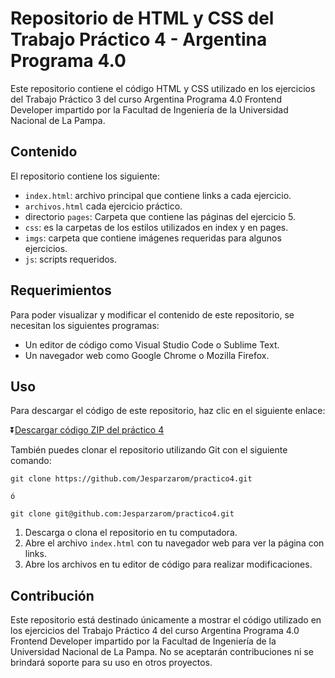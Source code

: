 # Repositorio de HTML y CSS del Trabajo Práctico 4 - Argentina Programa 4.0

Este repositorio contiene el código HTML y CSS utilizado en los ejercicios del Trabajo Práctico 3 del curso Argentina Programa 4.0 Frontend Developer impartido por la Facultad de Ingeniería de la Universidad Nacional de La Pampa.

## Contenido

El repositorio contiene los siguiente:

- `index.html`: archivo principal que contiene links a cada ejercicio.
- `archivos.html` cada ejercicio práctico.
- directorio `pages`: Carpeta que contiene las páginas del ejercicio 5.
- `css`: es la carpetas de los estilos utilizados en index y en pages.
- `imgs`: carpeta que contiene imágenes requeridas para algunos ejercicios.
- `js`: scripts requeridos.

## Requerimientos

Para poder visualizar y modificar el contenido de este repositorio, se necesitan los siguientes programas:

- Un editor de código como Visual Studio Code o Sublime Text.
- Un navegador web como Google Chrome o Mozilla Firefox.

## Uso

Para descargar el código de este repositorio, haz clic en el siguiente enlace: 

⏬[Descargar código ZIP del práctico 4](https://github.com/Jesparzarom/practico4/archive/refs/heads/main.zip)

También puedes clonar el repositorio utilizando Git con el siguiente comando:

```shell
git clone https://github.com/Jesparzarom/practico4.git

ó 

git clone git@github.com:Jesparzarom/practico4.git

```

1. Descarga o clona el repositorio en tu computadora.
2. Abre el archivo `index.html` con tu navegador web para ver la página con links.
3. Abre los archivos en tu editor de código para realizar modificaciones.

## Contribución

Este repositorio está destinado únicamente a mostrar el código utilizado en los ejercicios del Trabajo Práctico 4 del curso Argentina Programa 4.0 Frontend Developer impartido por la Facultad de Ingeniería de la Universidad Nacional de La Pampa. No se aceptarán contribuciones ni se brindará soporte para su uso en otros proyectos.
